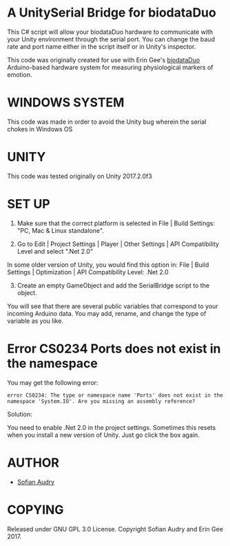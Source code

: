 # A UnitySerial Bridge for biodataDuo

This C# script will allow your biodataDuo hardware to communicate with your Unity environment through the serial port.  You can change the baud rate and port name either in the script itself or in Unity's inspector. 

This code was originally created for use with Erin Gee's [biodataDuo](https://github.com/eringee/biodataDuo) Arduino-based hardware system for measuring physiological markers of emotion.

# WINDOWS SYSTEM 

This code was made in order to avoid the Unity bug wherein the serial chokes in Windows OS

# UNITY

This code was tested originally on Unity 2017.2.0f3

# SET UP

1. Make sure that the correct platform is selected in File | Build Settings: "PC, Mac & Linux standalone".

2. Go to Edit | Project Settings | Player | Other Settings | API Compatibility Level and select ".Net 2.0"

In some older version of Unity, you would find this option in: File | Build Settings | Optimization | API Compatibility Level: .Net 2.0

3. Create an empty GameObject and add the SerialBridge script to the object. 

You will see that there are several public variables that correspond to your incoming Arduino data.  You may add, rename, and change the type of variable as you like.

# Error CS0234 Ports does not exist in the namespace

You may get the following error:

`error CS0234: The type or namespace name 'Ports' does not exist in the namespace 'System.IO'. Are you missing an assembly reference?`

Solution:

You need to enable .Net 2.0 in the project settings.  Sometimes this resets when you install a new version of Unity.  Just go click the box again.

# AUTHOR

* [Sofian Audry](http://sofianaudry.com/en)

# COPYING
Released under GNU GPL 3.0 License.  Copyright Sofian Audry and Erin Gee 2017.
